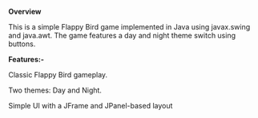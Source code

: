 **Overview**

This is a simple Flappy Bird game implemented in Java using javax.swing and java.awt. The game features a day and night theme switch using buttons.

**Features:-**

Classic Flappy Bird gameplay.

Two themes: Day and Night.

Simple UI with a JFrame and JPanel-based layout
